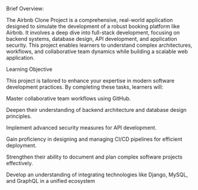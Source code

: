 Brief Overview:



The Airbnb Clone Project is a comprehensive, real-world application designed to simulate the development of a robust booking platform like Airbnb.  It involves a deep dive into full-stack development, focusing on backend systems, database design, API development, and application security. This project enables learners to understand complex architectures, workflows, and collaborative team dynamics while building a scalable web application.



Learning Objective

This project is tailored to enhance your expertise in modern software development practices. By completing these tasks, learners will:



Master collaborative team workflows using GitHub.

Deepen their understanding of backend architecture and database design principles.

Implement advanced security measures for API development.

Gain proficiency in designing and managing CI/CD pipelines for efficient deployment.

Strengthen their ability to document and plan complex software projects effectively.

Develop an understanding of integrating technologies like Django, MySQL, and GraphQL in a unified ecosystem

